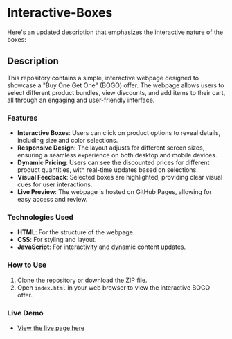 # Interactive-Boxes
Here's an updated description that emphasizes the interactive nature of the boxes:

## Description
This repository contains a simple, interactive webpage designed to showcase a "Buy One Get One" (BOGO) offer. The webpage allows users to select different product bundles, view discounts, and add items to their cart, all through an engaging and user-friendly interface.

### Features
- **Interactive Boxes**: Users can click on product options to reveal details, including size and color selections.
- **Responsive Design**: The layout adjusts for different screen sizes, ensuring a seamless experience on both desktop and mobile devices.
- **Dynamic Pricing**: Users can see the discounted prices for different product quantities, with real-time updates based on selections.
- **Visual Feedback**: Selected boxes are highlighted, providing clear visual cues for user interactions.
- **Live Preview**: The webpage is hosted on GitHub Pages, allowing for easy access and review.

### Technologies Used
- **HTML**: For the structure of the webpage.
- **CSS**: For styling and layout.
- **JavaScript**: For interactivity and dynamic content updates.

### How to Use
1. Clone the repository or download the ZIP file.
2. Open `index.html` in your web browser to view the interactive BOGO offer.

### Live Demo
- [View the live page here](https://<username>.github.io/<repository-name>/)


